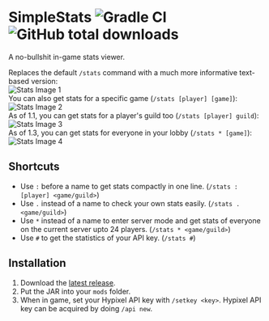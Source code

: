 # SimpleStats ![Gradle CI](https://github.com/mew/SimpleStats/workflows/Gradle%20CI/badge.svg) ![GitHub total downloads](https://img.shields.io/github/downloads/mew/simplestats/total) 
A no-bullshit in-game stats viewer.

Replaces the default `/stats` command with a much more informative text-based version:  
![Stats Image 1](https://i.imgur.com/8znoeTO.png)  
You can also get stats for a specific game (`/stats [player] [game]`):  
![Stats Image 2](https://i.imgur.com/6mY49nO.png)  
As of 1.1, you can get stats for a player's guild too (`/stats [player] guild`):  
![Stats Image 3](https://i.imgur.com/1h2w3rA.png)  
As of 1.3, you can get stats for everyone in your lobby (`/stats * [game]`):
![Stats Image 4](https://i.imgur.com/foybXXy.png)

## Shortcuts
- Use `:` before a name to get stats compactly in one line. (`/stats :[player] <game/guild>`)
- Use `.` instead of a name to check your own stats easily. (`/stats . <game/guild>`)
- Use `*` instead of a name to enter server mode and get stats of everyone on the current server upto 24 players. (`/stats * <game/guild>`)
- Use `#` to get the statistics of your API key. (`/stats #`)

## Installation
1. Download the [latest release](https://github.com/mew/SimpleStats/releases/latest/).
2. Put the JAR into your `mods` folder.
3. When in game, set your Hypixel API key with `/setkey <key>`. Hypixel API key can be acquired by doing `/api new`.
